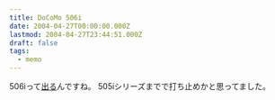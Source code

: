 ```yaml
---
title: DoCoMo 506i
date: 2004-04-27T00:00:00.000Z
lastmod: 2004-04-27T23:44:51.000Z
draft: false
tags:
  - memo
---
```


506iって[出る](http://www.itmedia.co.jp/mobile/articles/0404/27/news035.html)んですね。 505iシリーズまでで打ち止めかと思ってました。
